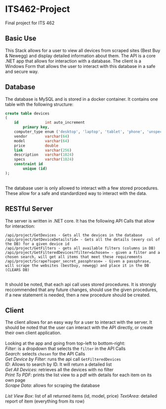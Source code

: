# ITS462-Project

Final project for ITS 462

## Basic Use
This Stack allows for a user to view all devices from scraped sites (Best Buy & Newegg) and display detailed information about them.
The API is a core .NET app that allows for interaction with a database. The client is a Windows Form that allows the user to interact
with this database in a safe and secure way.

## Database
The database is MySQL and is stored in a docker container. It contains one table with the following structure:
```sql
create table devices
(
    id            int auto_increment
        primary key,
    computer_type enum ('desktop', 'laptop', 'tablet', 'phone', 'unspecified') default 'unspecified' not null,
    vendor        varchar(64)                                                                        not null,
    model         varchar(64)                                                                        not null,
    price         double                                                                             not null,
    link          varchar(256)                                                                       not null,
    description   varchar(1024)                                                                      null,
    specs         varchar(1024)                                                                      null,
    constraint id
        unique (id)
);
```
<br>
The database user is only allowed to interact with a few stored procedures. These allow for a safe and standardized way to interact
with the data.

## RESTful Server
The server is written in .NET core. It has the following API Calls that allow for interaction:
```
/api/project/GetDevices - Gets all the devices in the database
/api/project/GetDeviceDetails?id= - Gets all the details (every col of the DB) for a given device id
/api/project/GetFilters - gets all available filters (columns in DB)
/api/project/GetFilteredDevices?filter=&chosen= - given a filter and a chosen search, will get all items that meet these requirements
/api/project/Scrape?super_secret_passphrase= - Given a passphrase, will scrape the websites (bestbuy, newegg) and place it in the DB (CLEARS DB)
```
<br>
It should be noted, that each api call uses stored procedures. It is strongly reccommended that any future changes, should use the 
given procedures, if a new statement is needed, then a new procedure should be created.

## Client
The client allows for an easy way for a user to interact with the server. It should be noted that the user can interact with the API 
directly, or create their own client application.<br>
<br>
Looking at the app and going from top-left to bottom-right:<br>
*Filter*: is a dropdown that selects the `filter` in the API Calls<br>
*Search*: selects `chosen` for the API Calls<br>
*Get Device by Filter*: runs the api call `GetFilteredDevices`<br>
*ID*: Allows to search by ID. It will return a detailed list<br>
*Get All Devices*: retrieves all the devices with no filter<br>
*Print To PDF*: prints the list view to a pdf with details for each item on its own page<br>
*Scrape Data*: allows for scraping the database<br>
<br>
*List View Box*: list of all returned items (id, model, price)
*TextArea*: detailed report of item (everything from its row)